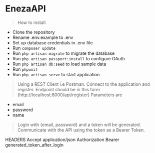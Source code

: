 # EnezaAPI

> How to install
 - Clone the repository
 - Rename .env.example to .env
 - Set up database credentials in .env file
 - Run `composer update`
 - Run `php artisan migrate` to migrate the database
 - Run `php artisan passport:install` to configure OAuth
 - Run `php artisan db:seed` to load sample data
 - Run `phpunit`
 - Run `php artisan serve` to start application

 > Using a REST Client i.e Postman. Connect to the application and register. Endpoint should be in this form (http://localhost:8000/api/register)
 Parameters are
 - email
 - password
 - name
 > Login with {email, password} and a token will be generated.
 > Communicate with the API using the token as a Bearer Token.

 HEADERS
  Accept           application/json
  Authorization    Bearer generated_token_after_login